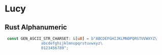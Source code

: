 # Lucy

## Rust Alphanumeric

```rust
 const GEN_ASCII_STR_CHARSET: &[u8] = b"ABCDEFGHIJKLMNOPQRSTUVWXYZ\
                abcdefghijklmnopqrstuvwxyz\
                0123456789";
```
